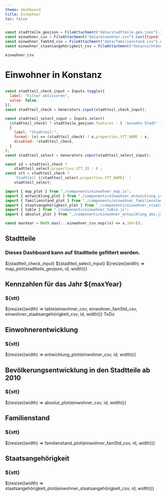 ```yaml
---
theme: dashboard
title: Einwohner
toc: false
---
```


```js
const stadtteile_geojson = FileAttachment("data/stadtteile.geo.json").json();
const einwohner_csv = FileAttachment("data/einwohner.csv").csv({typed: true});
const einwohner_famStd_csv = FileAttachment("data/familienstand.csv").csv({typed: true});
const einwohner_staatsangehörigkeit_csv = FileAttachment("data/nichtdeutsch.csv").csv({typed: true});
```

```js
einwohner_csv
```
# Einwohner in Konstanz

<h2></h2>

```js
const stadtteil_check_input = Inputs.toggle({
  label: "Filter aktivieren",
  value: false,
});
const stadtteil_check = Generators.input(stadtteil_check_input);
```

```js
const stadtteil_select_input = Inputs.select(
  (stadtteil_check) ? stadtteile_geojson.features : [ 'Gesamte Stadt' ],
  {
    label: "Stadtteil:",
    format: (x) => (stadtteil_check) ? x.properties.STT_NAME : x,
    disabled: !stadtteil_check,
  }
);
const stadtteil_select = Generators.input(stadtteil_select_input);
```

```js
const id = stadtteil_check ?
    stadtteil_select.properties.STT_ID : 0 ;
const stt = stadtteil_check ?
    `Stadtteil ${stadtteil_select.properties.STT_NAME}` :
    stadtteil_select;
```

```js
import { map_plot } from "./components/einwohner_map.js";
import { entwicklung_plot } from "./components/einwohner_entwicklung.js";
import { familienstand_plot } from "./components/einwohner_familienstand.js";
import { staatsangehörigkeit_plot } from "./components/einwohner_staatsangehörigkeit.js";
import { table } from "./components/einwohner_table.js";
import { absolut_plot } from "./components/einwohner_entwicklung_abs.js";
```

```js
const maxYear = Math.max(...einwohner_csv.map((x) => x.Jahr));
```

<div class="grid grid-cols-2">
  <div class="card">
    <h2>Stadtteile</h2>
    <h3>Dieses Dashboard kann auf Stadtteile gefiltert werden.</h3>
    ${stadtteil_check_input}
    ${stadtteil_select_input}
    ${resize((width) => map_plot(stadtteile_geojson, id, width))}
  </div>
  <div class="card">
    <h2>Kennzahlen für das Jahr ${maxYear}</h2>
    <h3>${stt}</h3>
    ${resize((width) => table(einwohner_csv, einwohner_famStd_csv, einwohner_staatsangehörigkeit_csv, id, width))}
    ToDo
  </div>
</div>

<div class="grid grid-cols-2">
  <div class="card">
    <h2>Einwohnerentwicklung</h2>
    <h3>${stt}</h3>
    ${resize((width) => entwicklung_plot(einwohner_csv, id, width))}
  </div>
  <div class="card">
    <h2>Bevölkerungsentwicklung in den Stadtteile ab 2010</h2>
    <h3>${stt}</h3>
    ${resize((width) => absolut_plot(einwohner_csv, id, width))}
  </div>
</div>

<div class="grid grid-cols-2">
  <div class="card">
    <h2>Familienstand</h2>
    <h3>${stt}</h3>
    ${resize((width) => familienstand_plot(einwohner_famStd_csv, id, width))}
  </div>
  <div class="card">
    <h2>Staatsangehörigkeit</h2>
    <h3>${stt}</h3>
    ${resize((width) => staatsangehörigkeit_plot(einwohner_staatsangehörigkeit_csv, id, width))}
  </div>
</div>
